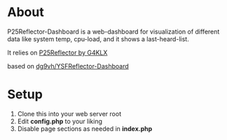 About
=====
P25Reflector-Dashboard is a web-dashboard for visualization of different data like
system temp, cpu-load, and it shows a last-heard-list.

It relies on [P25Reflector by G4KLX](https://github.com/g4klx/YSFClients)

based on [dg9vh/YSFReflector-Dashboard](https://github.com/dg9vh/YSFReflector-Dashboard)

Setup
======
1. Clone this into your web server root
2. Edit **config.php** to your liking
3. Disable page sections as needed in **index.php**
